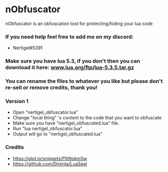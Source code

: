 # nObfuscator
 nObfuscator is an obfuscation tool for protecting/hiding your lua code

### If you need help feel free to add me on my discord: 
 - Nertigel#5391

### Make sure you have lua 5.3, if you don't then you can download it here: www.lua.org/ftp/lua-5.3.5.tar.gz
### You can rename the files to whatever you like but please don't re-sell or remove credits, thank you!

### Version 1
 - Open "nertigel_obfuscator.lua"
 - Change "local thing" 's content to the code that you want to obfuscate
 - Make sure you have "nertigel_obfuscated.lua" file. 
 - Run "lua nertigel_obfuscator.lua"
 - Output will go to "nertigel_obfuscated.lua"
 
### Credits
 - https://glot.io/snippets/f1tt9okm5w
 - https://github.com/Direnta/LuaSeel